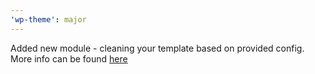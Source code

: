 ```yaml
---
'wp-theme': major
---
```


Added new module - cleaning your template based on provided config. More info can be found [here](/docs/cleaner.md)
